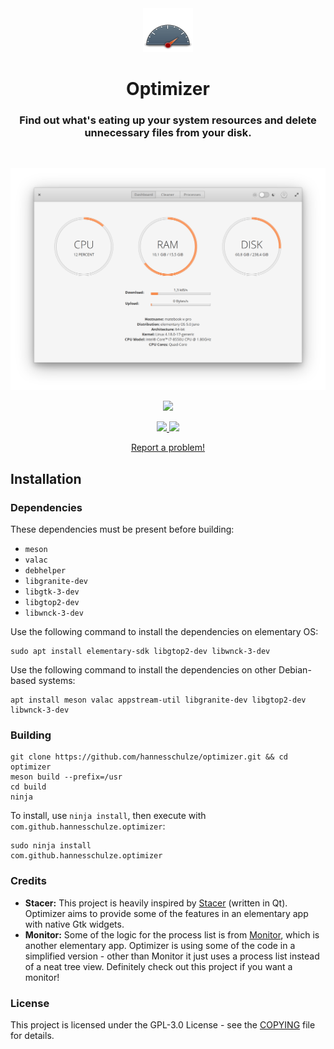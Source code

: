 <div align="center">
  <span align="center"> <img width="80" height="70" class="center" src="data/images/icons/64/com.github.hannesschulze.optimizer.svg" alt="Icon"></span>
  <h1 align="center">Optimizer</h1>
  <h3 align="center">Find out what's eating up your system resources and delete unnecessary files from your disk.</h3>
</div>

<br/>

<img  src="data/screenshot1.png" alt="Screenshot"> <br>

<p align="center">
    <a href="https://appcenter.elementary.io/com.github.hannesschulze.optimizer">
        <img src="https://appcenter.elementary.io/badge.svg">
    </a>
</p>

<p align="center">
  <a href="https://github.com/hannesschulze/optimizer/blob/master/COPYING">
    <img src="https://img.shields.io/badge/License-GPL--3.0-blue.svg">
  </a>
  <a href="https://github.com/hannesschulze/optimizer/releases">
    <img src="https://img.shields.io/badge/Release-v%201.2.1-orange.svg">
  </a>
</p>

<p align="center">
  <a href="https://github.com/hannesschulze/optimizer/issues/new"> Report a problem! </a>
</p>

## Installation

### Dependencies
These dependencies must be present before building:
 - `meson`
 - `valac`
 - `debhelper`
 - `libgranite-dev`
 - `libgtk-3-dev`
 - `libgtop2-dev`
 - `libwnck-3-dev`


Use the following command to install the dependencies on elementary OS:
```shell
sudo apt install elementary-sdk libgtop2-dev libwnck-3-dev
```
 
Use the following command to install the dependencies on other Debian-based systems:
```shell
apt install meson valac appstream-util libgranite-dev libgtop2-dev libwnck-3-dev
```
 
### Building

```
git clone https://github.com/hannesschulze/optimizer.git && cd optimizer
meson build --prefix=/usr
cd build
ninja
```

To install, use `ninja install`, then execute with `com.github.hannesschulze.optimizer`:

```shell
sudo ninja install
com.github.hannesschulze.optimizer
```

### Credits

- **Stacer:** This project is heavily inspired by [Stacer](https://oguzhaninan.github.io/Stacer-Web/) (written in Qt). Optimizer aims to provide some of the features in an elementary app with native Gtk widgets.
- **Monitor:** Some of the logic for the process list is from [Monitor](https://github.com/stsdc/monitor), which is another elementary app. Optimizer is using some of the code in a simplified version - other than Monitor it just uses a process list instead of a neat tree view. Definitely check out this project if you want a monitor!

### License

This project is licensed under the GPL-3.0 License - see the [COPYING](COPYING) file for details.
